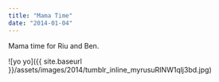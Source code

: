 ```yaml
---
title: "Mama Time"
date: "2014-01-04"
---
```


Mama time for Riu and Ben.

![yo yo]({{ site.baseurl }}/assets/images/2014/tumblr_inline_myrusuRINW1qlj3bd.jpg)

